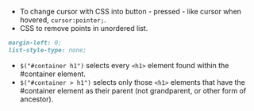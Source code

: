 * To change cursor with CSS into button - pressed - like cursor when hovered, `cursor:pointer;`.
* CSS to remove points in unordered list.

```markdown
margin-left: 0;
list-style-type: none;
```

* `$("#container h1")` selects every `<h1>` element found within the #container element.
* `$("#container > h1")` selects only those `<h1>` elements that have the #container element as their parent (not grandparent, or other form of ancestor).